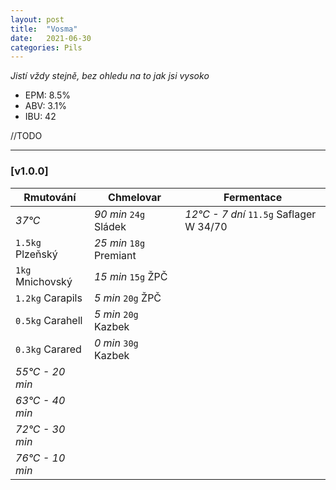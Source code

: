 ```yaml
---
layout: post
title:  "Vosma"
date:   2021-06-30
categories: Pils
---
```


*Jistí vždy stejně, bez ohledu na to jak jsi vysoko*

- EPM: 8.5% 
- ABV: 3.1%
- IBU: 42

//TODO

***

### [v1.0.0]

Rmutování          | Chmelovar             | Fermentace
---                | ---                   | ---
*37°C*             | *90 min* `24g` Sládek | *12°C - 7 dní* `11.5g` Saflager W 34/70
`1.5kg` Plzeňský   | *25 min* `18g` Premiant| 
`1kg` Mnichovský   | *15 min* `15g` ŽPČ    |
`1.2kg` Carapils   | *5 min* `20g` ŽPČ     |
`0.5kg` Carahell   | *5 min* `20g` Kazbek  |
`0.3kg` Carared    | *0 min* `30g` Kazbek  |
*55°C - 20 min*    |                       |
*63°C - 40 min*    |                       |
*72°C - 30 min*    |                       |
*76°C - 10 min*    |                       |
